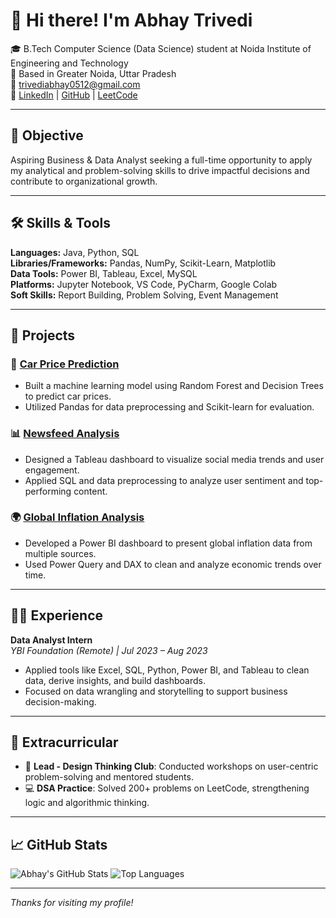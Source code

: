 # 👋 Hi there! I'm Abhay Trivedi

🎓 B.Tech Computer Science (Data Science) student at Noida Institute of Engineering and Technology  
📍 Based in Greater Noida, Uttar Pradesh  
📧 [trivediabhay0512@gmail.com](mailto:trivediabhay0512@gmail.com)  
🔗 [LinkedIn](https://www.linkedin.com/in/abhay-trivedi-8214b4251/) | [GitHub](https://github.com/abhaytrivedi05) | [LeetCode](https://leetcode.com/u/a_trivedi001/)

---

## 💼 Objective
Aspiring Business & Data Analyst seeking a full-time opportunity to apply my analytical and problem-solving skills to drive impactful decisions and contribute to organizational growth.

---

## 🛠️ Skills & Tools

**Languages:** Java, Python, SQL  
**Libraries/Frameworks:** Pandas, NumPy, Scikit-Learn, Matplotlib  
**Data Tools:** Power BI, Tableau, Excel, MySQL  
**Platforms:** Jupyter Notebook, VS Code, PyCharm, Google Colab  
**Soft Skills:** Report Building, Problem Solving, Event Management

---

## 🧠 Projects

### 🚗 [Car Price Prediction](https://github.com/abhaytrivedi05/CarPricePredictions)
- Built a machine learning model using Random Forest and Decision Trees to predict car prices.
- Utilized Pandas for data preprocessing and Scikit-learn for evaluation.

### 📊 [Newsfeed Analysis](https://github.com/abhaytrivedi05/Newsfeed-Analysis)
- Designed a Tableau dashboard to visualize social media trends and user engagement.
- Applied SQL and data preprocessing to analyze user sentiment and top-performing content.

### 🌍 [Global Inflation Analysis](https://github.com/abhaytrivedi05/GlobalInflationAnalysis)
- Developed a Power BI dashboard to present global inflation data from multiple sources.
- Used Power Query and DAX to clean and analyze economic trends over time.

---

## 👨‍💻 Experience

**Data Analyst Intern**  
_YBI Foundation (Remote) | Jul 2023 – Aug 2023_  
- Applied tools like Excel, SQL, Python, Power BI, and Tableau to clean data, derive insights, and build dashboards.  
- Focused on data wrangling and storytelling to support business decision-making.

---

## 🚀 Extracurricular

- 🧠 **Lead - Design Thinking Club**: Conducted workshops on user-centric problem-solving and mentored students.  
- 💻 **DSA Practice**: Solved 200+ problems on LeetCode, strengthening logic and algorithmic thinking.

---

## 📈 GitHub Stats

![Abhay's GitHub Stats](https://github-readme-stats.vercel.app/api?username=abhaytrivedi05&show_icons=true&theme=default)
![Top Languages](https://github-readme-stats.vercel.app/api/top-langs/?username=abhaytrivedi05&layout=compact)

---

_Thanks for visiting my profile!_
